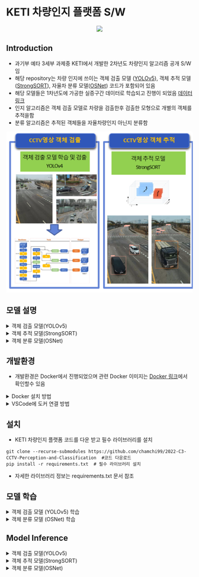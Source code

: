 # KETI 차량인지 플랫폼 S/W 





<div align="center">
<p>
<img src="imgs/sample_low.gif" width="400"/> 
</p>
</div>


## Introduction
* 과기부 예타 3세부 과제중 KETI에서 개발한 2차년도 차량인지 알고리즘 공개 S/W임
* 해당 repository는 차량 인지에 쓰이는 객체 검출 모델 ([YOLOv5](https://github.com/ultralytics/yolov5/tree/v7.0)), 객체 추적 모델 ([StrongSORT](https://arxiv.org/abs/2202.13514)), 자율차 분류 모델([OSNet](https://arxiv.org/abs/1905.00953)) 코드가 포함되어 있음
* 해당 모델들은 1차년도에 가공한 실증구간 데이터로 학습되고 진행이 되었음 [데이터 링크](https://github.com/chamchi99/2021-C3-CCTV-DB-on-RSU)
* 인지 알고리즘은 객체 검출 모델로 차량을 검출한후 검출한 모형으로 개별의 객체를 추적을함
* 분류 알고리즘은 추적된 객체들을 자율차량인지 아닌지 분류함
<div align="center">
<p>
<img src="imgs/flowchart2.png" width="800"/> 
</p>
</div>

<div>

</div>

## 모델 설명
<details>
<summary>객체 검출 모델(YOLOv5)</summary>

* 벤치마크 테스트에서 높은 정확도화 빠른 Inference 속도를 가진 One-Stage 객체 검출 모델임
* 과제를 수행하기위해 실시간성 처리 속도와 높은 검출 정확도가 필요함으로 해당 모델을 선별함
* 좀더 detail한 모형 설명은 개발자 [웹사이트](https://github.com/ultralytics/yolov5/tree/v7.0) 참고
<div align="center">
<p>
<img src="imgs/yolov5_perf.png" width="500"/> 
</p>
</div>

  </details>

<details>
<summary>객체 추적 모델(StrongSORT)</summary>

* StrongSORT는 [DeepSORT](https://arxiv.org/abs/1703.07402) 객체 추적 모델에 Gaussian Process Regression(GPR) 등 알고리즘들을 추가하여 성능을 보완한 모델임
* 높은 추적 성능을 가지고 있어 해당 모델을 선별함
* Deep backbone 모델로는 OSNet을 사용함
* 좀더 detail한 모형 설명은 [논문](https://arxiv.org/abs/2202.13514) 참고
<div align="center">
<p>
<img src="imgs/strongsort_metric.PNG" width="500"/> 
</p>
<p>
<img src="imgs/strongsort.PNG" width="500"/> 
</p>
</div>


  </details>


<details>
<summary>객체 분류 모델(OSNet)</summary>

* Multi-scale의 feature들을 효과적을 aggregation하는 방법론을 제안한 모델임
* 또한 Moiblenet에서 제안한 Depthwise seperable convolution module을 사용하여 연산량을 줄임
* 높은 차량간 분류 성능과 함께 적은 연산량만을 필요로 하므로 해당 모델을 선정 
* 좀더 detail한 모형 설명은 [논문](https://arxiv.org/abs/1905.00953) 참고

  </details>



<div>



</div>



## 개발환경

* 개발환경은 Docker에서 진행되었으며 관련 Docker 이미지는 [Docker 링크](https://hub.docker.com/r/ultralytics/yolov5)에서 확인할수 있음
<details>
<summary>Docker 설치 방법</summary>

* 코드를 실행할 컴퓨터 Terminal에서 도커 이미지 다운로드

```
docker pull ultralytics/yolov5
```
<div align="center">
<p>
<img src="imgs/docker_pull.PNG" width="500"/> 
</p>

</div>



* 도커 컨테이너 생성

```
docker run --gpus all -it --ipc=host --name=KETI_C3 -e DISPLAY=$DISPLAY --mount type=bind,source=/root,target=/home/super/Desktop/KETI_C3 ultralytics/yolov5/ 
```
<div align="center">
<p>
<img src="imgs/docker_container.PNG" width="500"/> 
</p>

</div>



  </details>

<details>
<summary>VSCode에 도커 연결 방법</summary>

* 도커 컨테이너 생성을 확인한후 VSCode내 에서 컨테이너에 연결

```
In VSCode, run "Ctrl + Shift + P"
Select "Dev Containers:Attach to Running Container..."
```

<div align="center">
<p>
<img src="imgs/vs_connect.PNG" width="500"/> 
</p>

</div>

  </details>


<div>



</div>

## 설치

* KETI 차량인지 플랫폼 코드를 다운 받고 필수 라이브러리를 설치
```
git clone --recurse-submodules https://github.com/chamchi99/2022-C3-CCTV-Perception-and-Classification  #코드 다운로드
pip install -r requirements.txt  # 필수 라이브러리 설치
```
* 자세한 라이브러리 정보는 requirements.txt 문서 참조

## 모델 학습

<details>
<summary>객체 검출 모델 (YOLOv5) 학습</summary>

* MS COCO 데이터셋에 Pre-Train된 YOLOv5m 모형 weight 다운로드
* 파이썬 커널에서 아래코드를 실행시키면 자동으로 pre-trained weight가 다운로드 됨
```
import torch

model = torch.hub.load('ultralytics/yolov5', 'yolov5s', pretrained=True)
```

* 1차년도 학습데이터 [다운로드](https://github.com/chamchi99/2021-C3-CCTV-DB-on-RSU) 

```
cd yolov5/data #해당디렉토리에 학습데이터 다운로드
```
  
* 학습데이터 tree

```
#학습데이터
yolov5/data/train
    ㄴimages
        ㄴimg1.jpg
        ㄴimg2.jpg
    ㄴlabels
        ㄴlabel1.txt
        ㄴlabel2.txt

#검증데이터
yolov5/data/val
    ㄴimages
        ㄴimg1.jpg
        ㄴimg2.jpg
    ㄴlabels
        ㄴlabel1.txt
        ㄴlabel2.txt
```
<div align="center">
<p>
<img src="imgs/yolo_dataset.PNG" width="500"/> 
</p>

</div>
  
  
  
* YOLOv5 모델 학습
```
cd yolov5
python train.py  --batch 64 --data dataset.yaml --weights yolov5m.pt --device 0 #YOLOv5m 모델 학습
```
<div align="center">
<p>
<img src="imgs/yolo_train2.PNG" width="500"/> 
</p>

</div>


* YOLOv5 모델 결과

```
yolov5/runs/train/exp #해당 디렉토리에 학습 결과 저장됨
```

<div align="center">
<p>
<img src="imgs/yolo_train.PNG" width="500"/> 
</p>

</div>



  </details>


<details>
<summary>객체 분류 모델 (OSNet) 학습</summary><br>

* 1차년도 학습데이터 [다운로드](https://github.com/chamchi99/2021-C3-CCTV-DB-on-RSU) 
```
cd osnet_training/reid-data/cdataset # 해당 디렉토리에 학습데이터 다운로드
```

* 학습데이터 tree
```
osnet_training/reid/cdataset
    ㄴimages
        ㄴimg1.jpg
        ㄴimg2.jpg
    ㄴlabels
        ㄴlabel1.txt
        ㄴlabel2.txt
 ```
 
 * 학습데이터 preprocessing
```
cd osnet_training
sh preprocess.sh
```
* 본 코드는 [torchreid](https://github.com/KaiyangZhou/deep-person-reid) 기반으로 작성됨. 해당 가이드에 따라 필요 라이브러리 설치

* OSNET 모델 학습
```
python scripts/main.py --config-file configs/im_osnet_x1_0_softmax_256x128_amsgrad_cosine.yaml -s customdata -t customdata --transforms random_flip random_erase --root reid-data
```

* OSNET 모델 결과
```
osnet_training/log/osnet_x1_0_customdata_softmax_cosinelr/model #해당 디렉토리에 학습결과 저장됨
```

 </details>
 
  

## Model Inference

<details>
<summary>객체 검출 모델(YOLOv5)</summary>

* YOLOv5 모델 inference

```
cd yolov5
python detect.py --source data/*.jpg --weight  runs/train/exp/best.pt --batch-size 32
```
<div align="center">
<p>
<img src="imgs/yolo_inf.PNG" width="500"/> 
</p>

</div>



* YOLOv5 inference 결과

```
yolov5/runs/detect/exp #해당 디렉토리에 inference 결과 저장됨
```
<div align="center">
<p>
<img src="imgs/yolo_result.PNG" width="500"/> 
</p>

</div>

  
</details>

<details>
<summary>객체 추적 모델(StrongSORT)</summary>

* StrongSORT 모델 inference
* 실증구간 학습데이터로 학습된 YOLOv5 weight 사용 함

```
python track_dev.py --save-vid  --source mp4/ch02_lane1_50km.mp4 --agnostic-nms --yolo-weights yolov5/runs/train/exp/best.pt
```
<div align="center">
<p>
<img src="imgs/track_inf2.PNG" width="500"/> 
</p>

</div>

* StrongSORT 모델 inference 결과

```
runs/track/exp #해당 디렉토리에 inference 결과 저장됨
```


<div align="center">
<p>
<img src="imgs/track_inf.PNG" width="500"/> 
</p>
<p>
<img src="imgs/tracking.PNG" width="500"/> 
</p>
 
  
</div>


</details>

<details>
<summary>객체 분류 모델(OSNet)</summary><br>

* 자율차 분류를 포함한 inference 코드

```
python track_cls.py --source sample.mp4 --yolo-weights weights/yolov5m.pt --appearance-descriptor-weights weights/osnet_x1_0_vehicle.pt --classes 2 5 7 --agnostic-nms --show-vid
```

</details>
